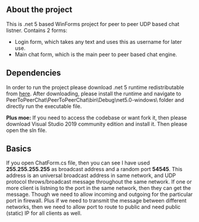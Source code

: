 ## About the project

This is .net 5 based WinForms project for peer to peer UDP based chat listner. Contains 2 forms:

- Login form, which takes any text and uses this as username for later use.
- Main chat form, which is the main peer to peer based chat engine.

## Dependencies

In order to run the project please download .net 5 runtime redistributable from [here](https://dotnet.microsoft.com/download/dotnet/5.0/runtime/?utm_source=getdotnetcore&utm_medium=referral). After downloading, please install the runtime and navigate to PeerToPeerChat\PeerToPeerChat\bin\Debug\net5.0-windows\ folder and directly run the executable file.

**Plus moe:** If you need to access the codebase or want fork it, then please download Visual Studio 2019 community edition and install it. Then please open the sln file.

## Basics

If you open ChatForm.cs file, then you can see I have used **255.255.255.255** as broadcast address and a random port **54545**. This address is an universal broadcast address in same network, and UDP protocol throws/broadcast message throughout the same network. If one or more client is listning to the port in the same network, then they can get the message.
Though we need to allow incoming and outgoing for the particular port in firewall. Plus if we need to transmit the message between different networks, then we need to allow port to route to public and need public (static) IP for all clients as well.
